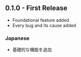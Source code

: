 ## 0.1.0 - First Release
* Foundational feature added
* Every bug and its cause added
### Japanese
* 基礎的な機能を追加

